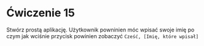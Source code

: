 # Ćwiczenie 15

Stwórz prostą aplikację. Użytkownik powninien móc wpisać swoje imię po czym jak 
wciśnie przycisk powinien zobaczyć `Cześć, [Imię, które wpisał]`


